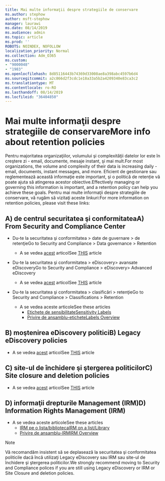 ```yaml
---
title: Mai multe informaţii despre strategiile de conservare
ms.author: stephow
author: msft-stephow
manager: laurawi
ms.date: 08/14/2019
ms.audience: admin
ms.topic: article
ms.prod: ''
ROBOTS: NOINDEX, NOFOLLOW
localization_priority: Normal
ms.collection: Adm_O365
ms.custom:
- "9000048"
- "1983"
ms.openlocfilehash: 8d85116443b74369d33008ae8a398abc4597b6d4
ms.sourcegitcommit: a2c866d2f3cdc1e18a33a5b2a4209340e83ca3c2
ms.translationtype: MT
ms.contentlocale: ro-RO
ms.lasthandoff: 08/14/2019
ms.locfileid: "36404850"
---
```

# <a name="more-info-about-retention-policies"></a><span data-ttu-id="c56f3-102">Mai multe informaţii despre strategiile de conservare</span><span class="sxs-lookup"><span data-stu-id="c56f3-102">More info about retention policies</span></span>

<span data-ttu-id="c56f3-103">Pentru majoritatea organizaţiilor, volumului şi complexităţii datelor lor este în creştere zi - email, documente, mesaje instant, şi mai mult.</span><span class="sxs-lookup"><span data-stu-id="c56f3-103">For most organizations, the volume and complexity of their data is increasing daily - email, documents, instant messages, and more.</span></span> <span data-ttu-id="c56f3-104">Eficient de gestionare sau reglementează această informaţie este important, şi o politică de retenție vă poate ajuta să atingerea acestor obiective.</span><span class="sxs-lookup"><span data-stu-id="c56f3-104">Effectively managing or governing this information is important, and a retention policy can help you achieve these goals.</span></span> <span data-ttu-id="c56f3-105">Pentru mai multe informaţii despre strategiile de conservare, vă rugăm să vizitaţi aceste linkuri:</span><span class="sxs-lookup"><span data-stu-id="c56f3-105">For more information on retention policies, please visit these links:</span></span>

## <a name="a-from-security-and-compliance-center"></a><span data-ttu-id="c56f3-106">A) de centrul securitatea şi conformitatea</span><span class="sxs-lookup"><span data-stu-id="c56f3-106">A) From Security and Compliance Center</span></span>

- <span data-ttu-id="c56f3-107">Du-te la securitatea şi conformitatea > date de guvernare > de retenţie</span><span class="sxs-lookup"><span data-stu-id="c56f3-107">Go to Security and Compliance > Data governance > Retention</span></span>
  - <span data-ttu-id="c56f3-108">A se vedea [acest](https://docs.microsoft.com/en-us/office365/securitycompliance/retention-policies) articol</span><span class="sxs-lookup"><span data-stu-id="c56f3-108">See [THIS](https://docs.microsoft.com/en-us/office365/securitycompliance/retention-policies) article</span></span>

- <span data-ttu-id="c56f3-109">Du-te la securitatea şi conformitatea > eDiscovery> avansate eDiscovery</span><span class="sxs-lookup"><span data-stu-id="c56f3-109">Go to Security and Compliance > eDiscovery> Advanced eDiscovery</span></span> 
  - <span data-ttu-id="c56f3-110">A se vedea [acest](https://docs.microsoft.com/en-us/office365/securitycompliance/ediscovery-cases) articol</span><span class="sxs-lookup"><span data-stu-id="c56f3-110">See [THIS](https://docs.microsoft.com/en-us/office365/securitycompliance/ediscovery-cases) article</span></span>

- <span data-ttu-id="c56f3-111">Du-te la securitatea şi conformitatea > clasificări > retenţie</span><span class="sxs-lookup"><span data-stu-id="c56f3-111">Go to Security and Compliance > Classifications > Retention</span></span>
  - <span data-ttu-id="c56f3-112">A se vedea aceste articole</span><span class="sxs-lookup"><span data-stu-id="c56f3-112">See these articles</span></span>
    - [<span data-ttu-id="c56f3-113">Etichete de sensibilitate</span><span class="sxs-lookup"><span data-stu-id="c56f3-113">Sensitivity Labels</span></span>](https://docs.microsoft.com/en-us/office365/securitycompliance/sensitivity-labels)
    - [<span data-ttu-id="c56f3-114">Privire de ansamblu-etichete</span><span class="sxs-lookup"><span data-stu-id="c56f3-114">Labels Overview</span></span>](https://docs.microsoft.com/en-us/office365/securitycompliance/labels)

## <a name="b-legacy-ediscovery-policies"></a><span data-ttu-id="c56f3-115">B) moştenirea eDiscovery politici</span><span class="sxs-lookup"><span data-stu-id="c56f3-115">B) Legacy eDiscovery policies</span></span>

- <span data-ttu-id="c56f3-116">A se vedea [acest](https://support.office.com/en-us/article/Set-up-an-eDiscovery-Center-in-SharePoint-Online-A18F8975-AA7F-43B4-A7D6-001D14744D8E) articol</span><span class="sxs-lookup"><span data-stu-id="c56f3-116">See [THIS](https://support.office.com/en-us/article/Set-up-an-eDiscovery-Center-in-SharePoint-Online-A18F8975-AA7F-43B4-A7D6-001D14744D8E) article</span></span>

## <a name="c-site-closure-and-deletion-policies"></a><span data-ttu-id="c56f3-117">C) site-ul de închidere şi ştergerea politicilor</span><span class="sxs-lookup"><span data-stu-id="c56f3-117">C) Site closure and deletion policies</span></span>

- <span data-ttu-id="c56f3-118">A se vedea [acest](https://support.office.com/en-us/article/Use-policies-for-site-closure-and-deletion-A8280D82-27FD-48C5-9ADF-8A5431208BA5) articol</span><span class="sxs-lookup"><span data-stu-id="c56f3-118">See [THIS](https://support.office.com/en-us/article/Use-policies-for-site-closure-and-deletion-A8280D82-27FD-48C5-9ADF-8A5431208BA5) article</span></span>  

## <a name="d-information-rights-management-irm"></a><span data-ttu-id="c56f3-119">D) informaţii drepturile Management (IRM)</span><span class="sxs-lookup"><span data-stu-id="c56f3-119">D) Information Rights Management (IRM)</span></span>

- <span data-ttu-id="c56f3-120">A se vedea aceste articole</span><span class="sxs-lookup"><span data-stu-id="c56f3-120">See these articles</span></span>
  - [<span data-ttu-id="c56f3-121">IRM pe o lista/biblioteca</span><span class="sxs-lookup"><span data-stu-id="c56f3-121">IRM on a list/Library</span></span>](https://support.office.com/en-us/article/apply-information-rights-management-to-a-list-or-library-3bdb5c4e-94fc-4741-b02f-4e7cc3c54aa1)
  - [<span data-ttu-id="c56f3-122">Privire de ansamblu-IRM</span><span class="sxs-lookup"><span data-stu-id="c56f3-122">IRM Overview</span></span>](https://support.office.com/en-us/article/create-and-apply-information-management-policies-eb501fe9-2ef6-4150-945a-65a6451ee9e9)

> [!Note]
> <span data-ttu-id="c56f3-123">Vă recomandăm insistent să se deplasează la securitatea şi conformitatea politicile dacă încă utilizaţi Legacy eDiscovery sau IRM sau site-ul de închidere şi ştergerea politicilor.</span><span class="sxs-lookup"><span data-stu-id="c56f3-123">We strongly recommend moving to Security and Compliance polices if you are still using Legacy eDiscovery or IRM or Site Closure and deletion policies.</span></span>
